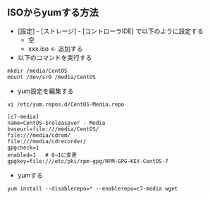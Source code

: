 ## ISOからyumする方法
* [設定] - [ストレージ] - [コントローラIDE] で以下のように設定する
  * 空
  * xxx.iso ← 追加する
* 以下のコマンドを実行する
``` 
mkdir /media/CentOS
mount /dev/sr0 /media/CentOS
```
* yum設定を編集する
```
vi /etc/yum.repos.d/CentOS-Media.repo

[c7-media]
name=CentOS-$releasever - Media
baseurl=file:///media/CentOS/
file:///media/cdrom/
file:///media/cdrecorder/
gpgcheck=1
enabled=1   # 0⇒1に変更
gpgkey=file:///etc/pki/rpm-gpg/RPM-GPG-KEY-CentOS-7
```
* yumする
```
yum install --disablerepo=* --enablerepo=c7-media wget
```
